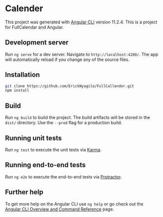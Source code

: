# Calender

This project was generated with [Angular CLI](https://github.com/angular/angular-cli) version 11.2.4. This is a project for FullCalendar and Angular.

## Development server

Run `ng serve` for a dev server. Navigate to `http://localhost:4200/`. The app will automatically reload if you change any of the source files.

## Installation

```bash
git clone https://github.com/ErickNyagilo/FullCallender.git
npm install
```

## Build

Run `ng build` to build the project. The build artifacts will be stored in the `dist/` directory. Use the `--prod` flag for a production build.

## Running unit tests

Run `ng test` to execute the unit tests via [Karma](https://karma-runner.github.io).

## Running end-to-end tests

Run `ng e2e` to execute the end-to-end tests via [Protractor](http://www.protractortest.org/).

## Further help

To get more help on the Angular CLI use `ng help` or go check out the [Angular CLI Overview and Command Reference](https://angular.io/cli) page.
